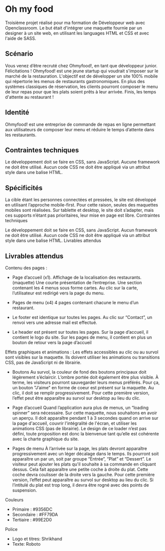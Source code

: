<h1>Oh my food</h1>

Troisième projet réalisé pour ma formation de Développeur web avec Openclassroom. Le but était d'intégrer une maquette fournie par un designer à un site web, en utilisant les languages HTML et CSS et avec l'aide de SASS.

<h2>Scénario</h2>

Vous venez d’être recruté chez Ohmyfood!, en tant que développeur junior. Félicitations !
Ohmyfood! est une jeune startup qui voudrait s'imposer sur le marché de la restauration.
L'objectif est de développer un site 100% mobile qui répertorie les menus de restaurants
gastronomiques. En plus des systèmes classiques de réservation, les clients pourront composer
le menu de leur repas pour que les plats soient prêts à leur arrivée. Finis, les temps d'attente au
restaurant !

<h2>Identité</h2>

Ohmyfood! est une entreprise de commande de repas en ligne permettant aux utilisateurs de composer leur menu et réduire le temps d’attente dans les restaurants.

<h2>Contraintes techniques</h2>

Le développement doit se faire en CSS, sans JavaScript. Aucune framework ne doit être utilisé. Aucun code CSS ne doit être appliqué via un attribut style dans une balise HTML.

<h2>Spécificités</h2>

La cible étant les personnes connectées et pressées, le site est développé en utilisant l’approche mobile-first. Pour cette raison, seules des maquettes mobiles sont réalisées. Sur tablette et desktop, le site doit s’adapter, mais ces supports n’étant pas prioritaires, leur mise en page est libre.
Contraintes techniques

Le développement doit se faire en CSS, sans JavaScript. Aucun framework ne doit être utilisé. Aucun code CSS ne doit être appliqué via un attribut style dans une balise HTML.
Livrables attendus

<h2>Livrables attendus</h2>

Contenu des pages :

- Page d’accueil (x1). Affichage de la localisation des restaurants. (maquette) Une courte présentation de l’entreprise. Une section contenant les 4 menus sous forme cartes. Au clic sur la carte, l’utilisateur est redirigé vers la page du menu.

- Pages de menu (x4) 4 pages contenant chacune le menu d’un restaurant.

- Le footer est identique sur toutes les pages. Au clic sur “Contact”, un renvoi vers une adresse mail est effectué.

- Le header est présent sur toutes les pages. Sur la page d’accueil, il contient le logo du site. Sur les pages de menu, il contient en plus un bouton de retour vers la page d’accueil

Effets graphiques et animations : Les effets accessibles au clic ou au survol sont visibles sur la maquette. Ils doivent utiliser les animations ou transitions CSS, pas de JavaScript ni de librairie.

- Boutons Au survol, la couleur de fond des boutons principaux doit légèrement s’éclaircir. L’ombre portée doit également être plus visible. À terme, les visiteurs pourront sauvegarder leurs menus préférés. Pour ça, un bouton "J’aime" en forme de coeur est présent sur la maquette. Au clic, il doit se remplir progressivement. Pour cette première version, l’effet peut être apparaître au survol sur desktop au lieu du clic.

- Page d’accueil Quand l’application aura plus de menus, un “loading spinner” sera nécessaire. Sur cette maquette, nous souhaitons en avoir un aperçu. Il doit apparaître pendant 1 à 3 secondes quand on arrive sur la page d'accueil, couvrir l'intégralité de l'écran, et utiliser les animations CSS (pas de librairie). Le design de ce loader n’est pas défini, toute proposition est donc la bienvenue tant qu’elle est cohérente avec la charte graphique du site.

- Pages de menu À l’arrivée sur la page, les plats devront apparaître progressivement avec un léger décalage dans le temps. Ils pourront soit apparaître un par un, soit par groupe “Entrée”, “Plat” et “Dessert”. Le visiteur peut ajouter les plats qu'il souhaite à sa commande en cliquant dessus. Cela fait apparaître une petite coche à droite du plat. Cette coche devra coulisser de la droite vers la gauche. Pour cette première version, l’effet peut apparaître au survol sur desktop au lieu du clic. Si l’intitulé du plat est trop long, il devra être rogné avec des points de suspension.

Couleurs

- Primaire : #9356DC 
- Secondaire : #FF79DA
- Tertiaire : #99E2D0 

Police

- Logo et titres: Shrikhand
- Texte: Roboto
